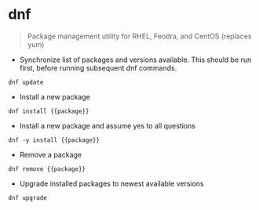 # dnf

>Package management utility for RHEL, Feodra, and CentOS (replaces yum)

- Synchronize list of packages and versions available. This should be run first, before running subsequent dnf commands.

`dnf update`

- Install a new package

`dnf install {{package}}`

- Install a new package and assume yes to all questions

`dnf -y install {{package}}`

- Remove a package

`dnf remove {{package}}`

- Upgrade installed packages to newest available versions

`dnf upgrade`

